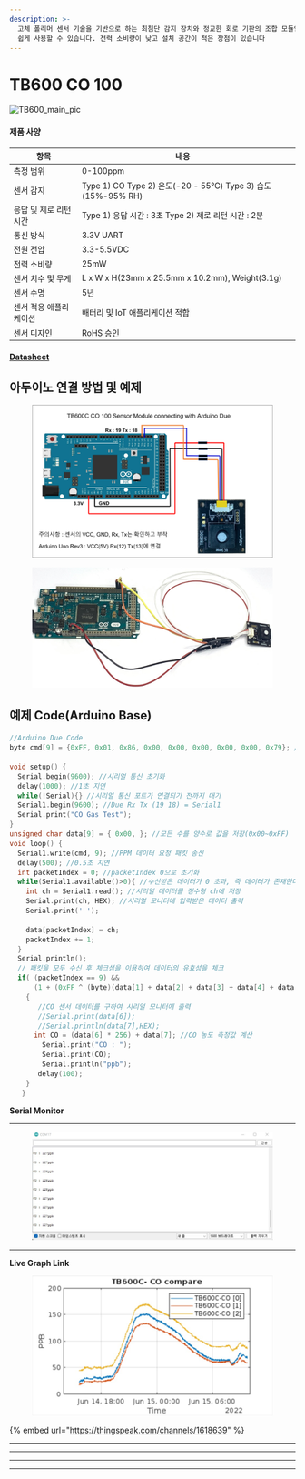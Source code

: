 ```yaml
---
description: >-
  고체 폴리머 센서 기술을 기반으로 하는 최첨단 감지 장치와 정교한 회로 기판의 조합 모듈입니다. 작은 센서 신호를 디지털 출력을 변환하여
  쉽게 사용할 수 있습니다. 전력 소비량이 낮고 설치 공간이 적은 장점이 있습니다
---
```


# TB600 CO 100

![TB600\_main\_pic](https://user-images.githubusercontent.com/94042419/223318412-e50aa867-c206-4c6f-b6d8-078f4331ab26.jpg)

#### 제품 사양

<table><thead><tr><th>항목</th><th>내용</th><th data-hidden></th></tr></thead><tbody><tr><td>측정 범위</td><td>0-100ppm</td><td></td></tr><tr><td>센서 감지</td><td>Type 1) CO Type 2) 온도(-20 - 55℃) Type 3) 습도(15%-95% RH)</td><td></td></tr><tr><td>응답 및 제로 리턴 시간</td><td>Type 1) 응답 시간 : 3초 Type 2) 제로 리턴 시간 : 2분</td><td></td></tr><tr><td>통신 방식</td><td>3.3V UART</td><td></td></tr><tr><td>전원 전압</td><td>3.3-5.5VDC</td><td></td></tr><tr><td>전력 소비량</td><td>25mW</td><td></td></tr><tr><td>센서 치수 및 무게</td><td>L x W x H(23mm x 25.5mm x 10.2mm), Weight(3.1g)</td><td></td></tr><tr><td>센서 수명</td><td>5년</td><td></td></tr><tr><td>센서 적용 애플리케이션</td><td>배터리 및 IoT 애플리케이션 적합</td><td></td></tr><tr><td>센서 디자인</td><td>RoHS 승인</td><td></td></tr></tbody></table>

#### [Datasheet](https://ecsense.com/wp-content/uploads/2021/03/TB600C\_CO\_100ppm\_Technical-Specification20200513.pdf)

## 아두이노 연결 방법 및 예제

<figure><img src="../../../.gitbook/assets/tb600c_co_100_connecting_with_arduino_due.png" alt=""><figcaption></figcaption></figure>

<figure><img src="../../../.gitbook/assets/tb600c_co_100_실사.jpg" alt=""><figcaption></figcaption></figure>

## 예제 Code(Arduino Base)

```cpp
//Arduino Due Code
byte cmd[9] = {0xFF, 0x01, 0x86, 0x00, 0x00, 0x00, 0x00, 0x00, 0x79}; //PPM 데이터 요청 커맨드
 
void setup() {
  Serial.begin(9600); //시리얼 통신 초기화
  delay(1000); //1초 지연
  while(!Serial){} //시리얼 통신 포트가 연결되기 전까지 대기
  Serial1.begin(9600); //Due Rx Tx (19 18) = Serial1
  Serial.print("CO Gas Test"); 
}
unsigned char data[9] = { 0x00, }; //모든 수를 양수로 값을 저장(0x00~0xFF)
void loop() {
  Serial1.write(cmd, 9); //PPM 데이터 요청 패킷 송신
  delay(500); //0.5초 지연
  int packetIndex = 0; //packetIndex 0으로 초기화
  while(Serial1.available()>0){ //수신받은 데이터가 0 초과, 즉 데이터가 존재한다면 코드수행
    int ch = Serial1.read(); //시리얼 데이터를 정수형 ch에 저장
    Serial.print(ch, HEX); //시리얼 모니터에 입력받은 데이터 출력
    Serial.print(' ');
 
    data[packetIndex] = ch;
    packetIndex += 1;
  }
  Serial.println();
  // 패킷을 모두 수신 후 체크섬을 이용하여 데이터의 유효성을 체크
  if( (packetIndex == 9) &&
      (1 + (0xFF ^ (byte)(data[1] + data[2] + data[3] + data[4] + data[5] + data[6] + data[7]))) == data[8]) //체크섬=1~7자리 데이터를 더하여 8비트 데이터를 생성하고 각 비트를 반전시키고 끝에 1을 더함
    {
       //CO 센서 데이터를 구하여 시리얼 모니터에 출력
       //Serial.print(data[6]);
       //Serial.println(data[7],HEX);
      int CO = (data[6] * 256) + data[7]; //CO 농도 측정값 계산
        Serial.print("CO : ");
        Serial.print(CO);
        Serial.println("ppb");   
       delay(100); 
    }
   }
```

**Serial Monitor**

***

<figure><img src="../../../.gitbook/assets/tb600c_co_100_serial_monitor.jpg" alt=""><figcaption></figcaption></figure>

***

**Live Graph Link**

<figure><img src="../../../.gitbook/assets/tb600c_co_100_live_graph.jpg" alt=""><figcaption></figcaption></figure>

{% embed url="https://thingspeak.com/channels/1618639" %}

***

***

***

***
